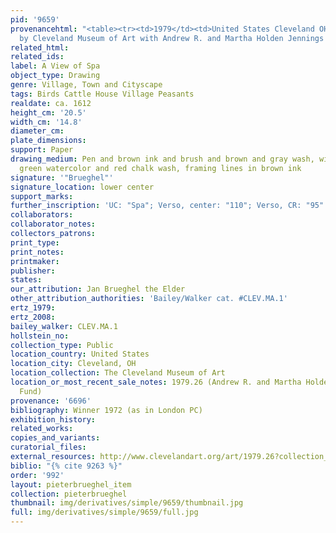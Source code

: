 ```yaml
---
pid: '9659'
provenancehtml: "<table><tr><td>1979</td><td>United States Cleveland OH</td><td>Acquried
  by Cleveland Museum of Art with Andrew R. and Martha Holden Jennings Fund</td></tr></table>"
related_html:
related_ids:
label: A View of Spa
object_type: Drawing
genre: Village, Town and Cityscape
tags: Birds Cattle House Village Peasants
realdate: ca. 1612
height_cm: '20.5'
width_cm: '14.8'
diameter_cm:
plate_dimensions:
support: Paper
drawing_medium: Pen and brown ink and brush and brown and gray wash, with blue and
  green watercolor and red chalk wash, framing lines in brown ink
signature: '"Brueghel"'
signature_location: lower center
support_marks:
further_inscription: 'UC: "Spa"; Verso, center: "110"; Verso, CR: "95" and "8" (circled)'
collaborators:
collaborator_notes:
collectors_patrons:
print_type:
print_notes:
printmaker:
publisher:
states:
our_attribution: Jan Brueghel the Elder
other_attribution_authorities: 'Bailey/Walker cat. #CLEV.MA.1'
ertz_1979:
ertz_2008:
bailey_walker: CLEV.MA.1
hollstein_no:
collection_type: Public
location_country: United States
location_city: Cleveland, OH
location_collection: The Cleveland Museum of Art
location_or_most_recent_sale_notes: 1979.26 (Andrew R. and Martha Holden Jennings
  Fund)
provenance: '6696'
bibliography: Winner 1972 (as in London PC)
exhibition_history:
related_works:
copies_and_variants:
curatorial_files:
external_resources: http://www.clevelandart.org/art/1979.26?collection_search_query=1979.26&op=search&form_build_id=form-Uo_5DOWNtZ7e2-8B6cn-elS90CnEn_Me0lqj5r4hYgM&form_id=clevelandart_collection_search_form
biblio: "{% cite 9263 %}"
order: '992'
layout: pieterbrueghel_item
collection: pieterbrueghel
thumbnail: img/derivatives/simple/9659/thumbnail.jpg
full: img/derivatives/simple/9659/full.jpg
---
```

